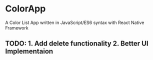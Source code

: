 # ColorApp
A Color List App written in JavaScript/ES6 syntax with React Native Framework
## TODO: 1. Add delete functionality 2. Better UI Implementaion
